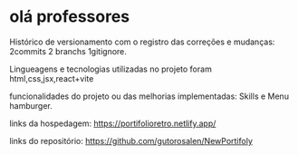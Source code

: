# olá professores

Histórico de versionamento com o registro das correções e mudanças: 2commits 2 branchs 1gitignore.

Lingueagens e tecnologias utilizadas no projeto foram html,css,jsx,react+vite

funcionalidades do projeto ou das melhorias implementadas: Skills e Menu hamburger.

links da hospedagem: https://portifolioretro.netlify.app/

links do repositório: https://github.com/gutorosalen/NewPortifoly


